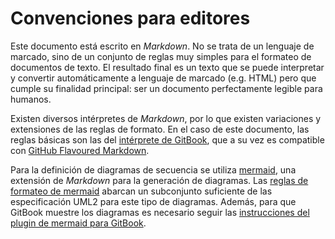 # Convenciones para editores

Este documento está escrito en *Markdown*. No se trata de un lenguaje de marcado, sino de un conjunto de reglas muy simples para el formateo de documentos de texto. El resultado final es un texto que se puede interpretar y convertir automáticamente a lenguaje de marcado (e.g. HTML) pero que cumple su finalidad principal: ser un documento perfectamente legible para humanos.  

Existen diversos intérpretes de *Markdown*, por lo que existen variaciones y extensiones de las reglas de formato. En el caso de este documento, las reglas básicas son las del [intérprete de GitBook](https://gitbookio.gitbooks.io/markdown/content/index.html), que a su vez es compatible con [GitHub Flavoured Markdown](https://guides.github.com/features/mastering-markdown/).  

Para la definición de diagramas de secuencia se utiliza [mermaid](https://github.com/knsv/mermaid), una extensión de *Markdown* para la generación de diagramas. Las [reglas de formateo de mermaid](https://knsv.github.io/mermaid/#sequence-diagrams) abarcan un subconjunto suficiente de las especificación UML2 para este tipo de diagramas. Además, para que GitBook muestre los diagramas es necesario seguir las [instrucciones del plugin de mermaid para GitBook](https://github.com/JozoVilcek/gitbook-plugin-mermaid#how-to-use-it).